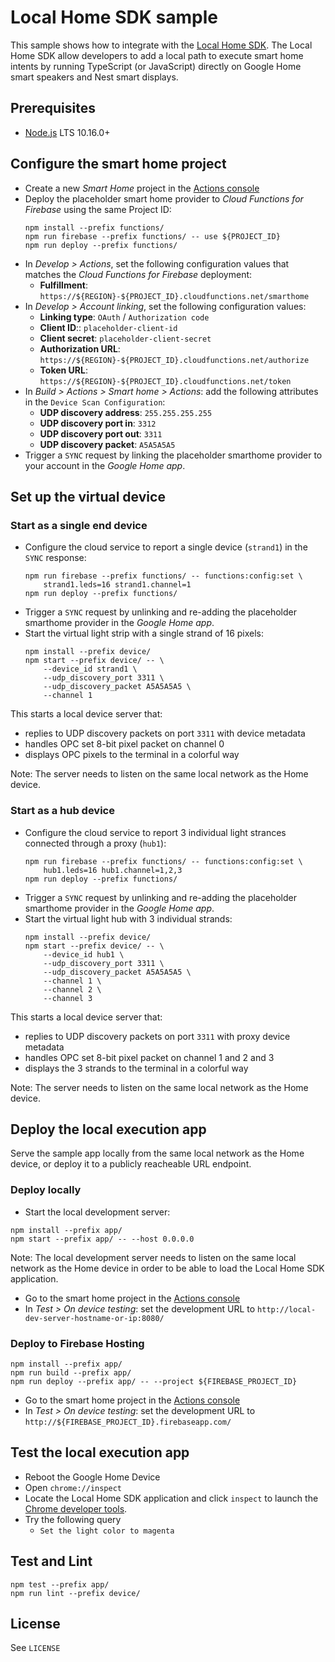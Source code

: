 # Local Home SDK sample

This sample shows how to integrate with the
[Local Home SDK](https://developers.google.com/assistant/smarthome/concepts/local).
The Local Home SDK allow developers to add a local path to execute smart home
intents by running TypeScript (or JavaScript) directly on Google Home smart speakers
and Nest smart displays.

## Prerequisites

- [Node.js](https://nodejs.org/) LTS 10.16.0+

## Configure the smart home project

- Create a new *Smart Home* project in the [Actions console](https://console.actions.google.com/)
- Deploy the placeholder smart home provider to *Cloud Functions for Firebase*
  using the same Project ID:
  ```
  npm install --prefix functions/
  npm run firebase --prefix functions/ -- use ${PROJECT_ID}
  npm run deploy --prefix functions/
  ```
- In *Develop > Actions*, set the following configuration values that matches the
  *Cloud Functions for Firebase* deployment:
  - **Fulfillment**: `https://${REGION}-${PROJECT_ID}.cloudfunctions.net/smarthome`
- In *Develop > Account linking*,  set the following configuration values:
  - **Linking type**: `OAuth` / `Authorization code`
  - **Client ID**:: `placeholder-client-id`
  - **Client secret**: `placeholder-client-secret`
  - **Authorization URL**: `https://${REGION}-${PROJECT_ID}.cloudfunctions.net/authorize`
  - **Token URL**: `https://${REGION}-${PROJECT_ID}.cloudfunctions.net/token`
- In *Build > Actions > Smart home > Actions*: add the following attributes in
  the `Device Scan Configuration`:
  - **UDP discovery address**: `255.255.255.255`
  - **UDP discovery port in**: `3312`
  - **UDP discovery port out**: `3311`
  - **UDP discovery packet**: `A5A5A5A5`
- Trigger a `SYNC` request by linking the placeholder smarthome provider to your
  account in the *Google Home app*.

## Set up the virtual device

### Start as a single end device

- Configure the cloud service to report a single device (`strand1`) in the
  `SYNC` response:
  ```
  npm run firebase --prefix functions/ -- functions:config:set \
      strand1.leds=16 strand1.channel=1
  npm run deploy --prefix functions/
  ```
- Trigger a `SYNC` request by unlinking and re-adding the placeholder smarthome
  provider in the *Google Home app*.
- Start the virtual light strip with a single strand of 16 pixels:
  ```
  npm install --prefix device/
  npm start --prefix device/ -- \
      --device_id strand1 \
      --udp_discovery_port 3311 \
      --udp_discovery_packet A5A5A5A5 \
      --channel 1
  ```

This starts a local device server that:
- replies to UDP discovery packets on port `3311` with device metadata
- handles OPC set 8-bit pixel packet on channel 0
- displays OPC pixels to the terminal in a colorful way

Note: The server needs to listen on the same local network as the Home device.

### Start as a hub device

- Configure the cloud service to report 3 individual light strances connected
  through a proxy (`hub1`):
  ```
  npm run firebase --prefix functions/ -- functions:config:set \
      hub1.leds=16 hub1.channel=1,2,3
  npm run deploy --prefix functions/
  ```
- Trigger a `SYNC` request by unlinking and re-adding the placeholder smarthome
  provider in the *Google Home app*.
- Start the virtual light hub with 3 individual strands:
  ```
  npm install --prefix device/
  npm start --prefix device/ -- \
      --device_id hub1 \
      --udp_discovery_port 3311 \
      --udp_discovery_packet A5A5A5A5 \
      --channel 1 \
      --channel 2 \
      --channel 3
  ```

This starts a local device server that:
- replies to UDP discovery packets on port `3311` with proxy device metadata
- handles OPC set 8-bit pixel packet on channel 1 and 2 and 3
- displays the 3 strands to the terminal in a colorful way

Note: The server needs to listen on the same local network as the Home device.

## Deploy the local execution app

Serve the sample app locally from the same local network as the Home device,
or deploy it to a publicly reacheable URL endpoint.

### Deploy locally

- Start the local development server:
```
npm install --prefix app/
npm start --prefix app/ -- --host 0.0.0.0
```
Note: The local development server needs to listen on the same local network as
the Home device in order to be able to load the Local Home SDK application.
- Go to the smart home project in the [Actions console](https://console.actions.google.com/)
- In *Test > On device testing*: set the development URL to
  `http://local-dev-server-hostname-or-ip:8080/`

### Deploy to Firebase Hosting
```
npm install --prefix app/
npm run build --prefix app/
npm run deploy --prefix app/ -- --project ${FIREBASE_PROJECT_ID}
```
- Go to the smart home project in the [Actions console](https://console.actions.google.com/)
- In *Test > On device testing*: set the development URL to
  `http://${FIREBASE_PROJECT_ID}.firebaseapp.com/`

## Test the local execution app

- Reboot the Google Home Device
- Open `chrome://inspect`
- Locate the Local Home SDK application and click `inspect` to launch the
  [Chrome developer tools](https://developers.google.com/web/tools/chrome-devtools/).
- Try the following query
  - `Set the light color to magenta`

## Test and Lint
```
npm test --prefix app/
npm run lint --prefix device/
```

## License
See `LICENSE`

